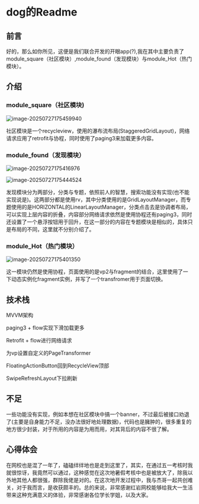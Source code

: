 # dog的Readme

## 前言

好的，那么如你所见，这便是我们联合开发的开眼app(?),我在其中主要负责了module_square（社区模块）,module_found（发现模块）与module_Hot（热门模块）。

## 介绍

### module_square（社区模块)

![image-20250727175459940](C:\Users\joker\AppData\Roaming\Typora\typora-user-images\image-20250727175459940.png)

社区模块是一个recycleview，使用的瀑布流布局(StaggeredGridLayout)，网络请求应用了retrofit与协程，同时使用了paging3来加载更多内容。

### module_found（发现模块）

![image-20250727175416976](C:\Users\joker\AppData\Roaming\Typora\typora-user-images\image-20250727175416976.png)

![image-20250727175444524](C:\Users\joker\AppData\Roaming\Typora\typora-user-images\image-20250727175444524.png)

发现模块分为两部分，分类与专题，依照前人的智慧，搜索功能没有实现(也不能实现说是)。这两部分都是使用rv，其中分类使用的是GridLayoutManager，而专题使用的是HORIZONTAL的LinearLayoutManager，分类点击去是协调者布局，可以实现上层内容的折叠，内容部分网络请求依然是使用协程还有paging3，同时还设置了一个悬浮按钮用于回升，在这一部分的内容在专题模块是相似的，具体只是布局的不同，这里就不分别介绍了。

### module_Hot（热门模块）

![image-20250727175401350](C:\Users\joker\AppData\Roaming\Typora\typora-user-images\image-20250727175401350.png)

这一模块仍然是使用协程，页面使用的是vp2与fragment的结合，这里使用了一下动态实例化fragment实例，并写了一个transfromer用于页面切换。

## 技术栈

MVVM架构

paging3 + flow实现下滑加载更多

Retrofit + flow进行网络请求

为vp设置自定义的PageTransformer

FloatingActionButton回到RecycleView顶部

SwipeRefreshLayout下拉刷新

## 不足

一些功能没有实现，例如本想在社区模块中搞一个banner，不过最后被接口劝退了(主要是自身能力不足，没办法很好地处理数据)，代码也是臃肿的，很多重复的地方很少封装，对于所用的内容是为用而用，对其背后的内容不很了解。

## 心得体会

在网校也是混了一年了，磕磕绊绊地也是走到这里了，其实，在通过五一考核时我就很惊讶，我竟然可以通过，这种感觉在这次地暑假考核中也是被放大了，除我以外地其他人都很强，群除我佬是对的。在这次地开发过程中，我与杰哥一起共创难关，对于我而言，是收获颇丰的。总的来说，非常感谢红岩网校能够给我大一生活带来这种充满意义的体验，非常感谢各位学长学姐，以及大家。



